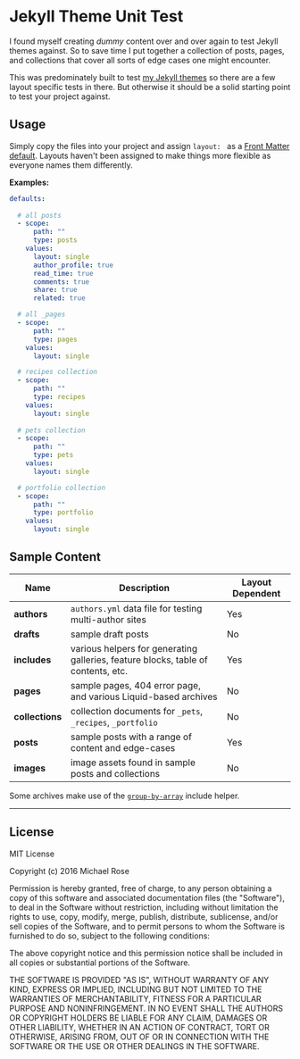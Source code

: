 # Jekyll Theme Unit Test

I found myself creating *dummy* content over and over again to test Jekyll themes against. So to save time I put together a collection of posts, pages, and collections that cover all sorts of edge cases one might encounter.

This was predominately built to test [my Jekyll themes](https://mademistakes.com/work/jekyll-themes/) so there are a few layout specific tests in there. But otherwise it should be a solid starting point to test your project against.

## Usage

Simply copy the files into your project and assign `layout: ` as a [Front Matter default](https://jekyllrb.com/docs/configuration/#front-matter-defaults). Layouts haven't been assigned to make things more flexible as everyone names them differently.

**Examples:**

```yaml
defaults:
  
  # all posts
  - scope:
      path: ""
      type: posts
    values:
      layout: single
      author_profile: true
      read_time: true
      comments: true
      share: true
      related: true

  # all _pages
  - scope:
      path: ""
      type: pages
    values:
      layout: single

  # recipes collection
  - scope:
      path: ""
      type: recipes
    values:
      layout: single
  
  # pets collection
  - scope:
      path: ""
      type: pets
    values:
      layout: single

  # portfolio collection
  - scope:
      path: ""
      type: portfolio
    values:
      layout: single
```

## Sample Content

| Name | Description | Layout Dependent |
| ---- | ----------- | --------------- |
| **authors** | `authors.yml` data file for testing multi-author sites | Yes |
| **drafts** | sample draft posts | No |
| **includes** | various helpers for generating galleries, feature blocks, table of contents, etc. | Yes |
| **pages** | sample pages, 404 error page, and various Liquid-based archives | No |
| **collections** | collection documents for `_pets`, `_recipes`, `_portfolio` | No |
| **posts** | sample posts with a range of content and edge-cases | Yes |
| **images** | image assets found in sample posts and collections | No |

Some archives make use of the [`group-by-array`](https://github.com/mushishi78/jekyll-group-by-array) include helper.

---

## License

MIT License

Copyright (c) 2016 Michael Rose

Permission is hereby granted, free of charge, to any person obtaining a copy
of this software and associated documentation files (the "Software"), to deal
in the Software without restriction, including without limitation the rights
to use, copy, modify, merge, publish, distribute, sublicense, and/or sell
copies of the Software, and to permit persons to whom the Software is
furnished to do so, subject to the following conditions:

The above copyright notice and this permission notice shall be included in all
copies or substantial portions of the Software.

THE SOFTWARE IS PROVIDED "AS IS", WITHOUT WARRANTY OF ANY KIND, EXPRESS OR
IMPLIED, INCLUDING BUT NOT LIMITED TO THE WARRANTIES OF MERCHANTABILITY,
FITNESS FOR A PARTICULAR PURPOSE AND NONINFRINGEMENT. IN NO EVENT SHALL THE
AUTHORS OR COPYRIGHT HOLDERS BE LIABLE FOR ANY CLAIM, DAMAGES OR OTHER
LIABILITY, WHETHER IN AN ACTION OF CONTRACT, TORT OR OTHERWISE, ARISING FROM,
OUT OF OR IN CONNECTION WITH THE SOFTWARE OR THE USE OR OTHER DEALINGS IN THE
SOFTWARE.
